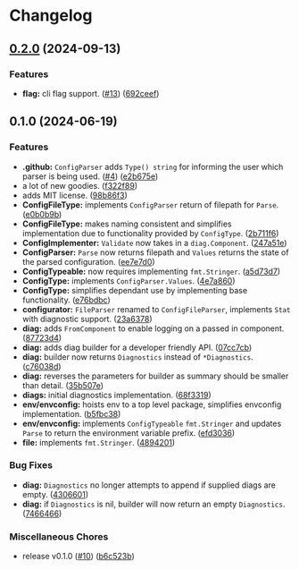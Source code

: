 # Changelog

## [0.2.0](https://github.com/matthewhartstonge/configurator/compare/v0.1.0...v0.2.0) (2024-09-13)


### Features

* **flag:** cli flag support. ([#13](https://github.com/matthewhartstonge/configurator/issues/13)) ([692ceef](https://github.com/matthewhartstonge/configurator/commit/692ceefb0d66e9f63756e3ae2b9788f1e8872619))

## 0.1.0 (2024-06-19)


### Features

* **.github:** `ConfigParser` adds `Type() string` for informing the user which parser is being used. ([#4](https://github.com/matthewhartstonge/configurator/issues/4)) ([e2b675e](https://github.com/matthewhartstonge/configurator/commit/e2b675ef25130b11443593444faf8eed0f667935))
* a lot of new goodies. ([f322f89](https://github.com/matthewhartstonge/configurator/commit/f322f898aabe3752710ce69b58032b4e58f5fe66))
* adds MIT license. ([98b86f3](https://github.com/matthewhartstonge/configurator/commit/98b86f3465af26e1150b5f70f4eae67c9d43fd67))
* **ConfigFileType:** implements `ConfigParser` return of filepath for `Parse`. ([e0b0b9b](https://github.com/matthewhartstonge/configurator/commit/e0b0b9b9ce02f62cc2d0450440b01726e3b709c9))
* **ConfigFileType:** makes naming consistent and simplifies implementation due to functionality provided by `ConfigType`. ([2b711f6](https://github.com/matthewhartstonge/configurator/commit/2b711f6b90653bfcfab0c03b9cee5c940b875d42))
* **ConfigImplementer:** `Validate` now takes in a `diag.Component`. ([247a51e](https://github.com/matthewhartstonge/configurator/commit/247a51e39bc17468c4b2b2c9493f0c3af8a9ef40))
* **ConfigParser:** `Parse` now returns filepath and `Values` returns the state of the parsed configuration. ([ee7e7d0](https://github.com/matthewhartstonge/configurator/commit/ee7e7d07ed539b9a0cb6188d6a043a1169d9d463))
* **ConfigTypeable:** now requires implementing `fmt.Stringer`. ([a5d73d7](https://github.com/matthewhartstonge/configurator/commit/a5d73d79671dd72f9f909a6f915a4c0e679d2e37))
* **ConfigType:** implements `ConfigParser.Values`. ([4e7a860](https://github.com/matthewhartstonge/configurator/commit/4e7a860bd88634d82a15d5c67f54079e54067194))
* **ConfigType:** simplifies dependant use by implementing base functionality. ([e76bdbc](https://github.com/matthewhartstonge/configurator/commit/e76bdbc51677440d396fb3b08db3cbac96cc4fd2))
* **configurator:** `FileParser` renamed to `ConfigFileParser`, implements `Stat` with diagnostic support. ([23a6378](https://github.com/matthewhartstonge/configurator/commit/23a6378a03ad7599bbfa2dffad15c69be330d42c))
* **diag:** adds `FromComponent` to enable logging on a passed in component. ([87723d4](https://github.com/matthewhartstonge/configurator/commit/87723d495a84e29be28c6f8828812678ecae7f1d))
* **diag:** adds diag builder for a developer friendly API. ([07cc7cb](https://github.com/matthewhartstonge/configurator/commit/07cc7cb68e94e2917db383e858b97c7482a71dea))
* **diag:** builder now returns `Diagnostics` instead of `*Diagnostics`. ([c76038d](https://github.com/matthewhartstonge/configurator/commit/c76038d5801d12e68a27584a10eab4dcd2377b9b))
* **diag:** reverses the parameters for builder as summary should be smaller than detail. ([35b507e](https://github.com/matthewhartstonge/configurator/commit/35b507e80b43e8827b8010a380e2e4243046f753))
* **diags:** initial diagnostics implementation. ([68f3319](https://github.com/matthewhartstonge/configurator/commit/68f33196de8f2cd473aad21ff025fbdcf851083d))
* **env/envconfig:** hoists env to a top level package, simplifies envconfig implementation. ([b5fbc38](https://github.com/matthewhartstonge/configurator/commit/b5fbc381adc0f75580b8e7d9246dc2a1cd3d4582))
* **env/envconfig:** implements `ConfigTypeable` `fmt.Stringer` and updates `Parse` to return the environment variable prefix. ([efd3036](https://github.com/matthewhartstonge/configurator/commit/efd3036117a3f7ca7a041aa8dce70090cc41db62))
* **file:** implements `fmt.Stringer`. ([4894201](https://github.com/matthewhartstonge/configurator/commit/4894201ae7ea118252510bb73d443ed5ff65b947))


### Bug Fixes

* **diag:** `Diagnostics` no longer attempts to append if supplied diags are empty. ([4306601](https://github.com/matthewhartstonge/configurator/commit/430660145717b578036e594bc430ac71699e85bc))
* **diag:** if `Diagnostics` is nil, builder will now return an empty `Diagnostics`. ([7466466](https://github.com/matthewhartstonge/configurator/commit/7466466cca5821ccd00b346a29aa3977bf2ce0bb))


### Miscellaneous Chores

* release v0.1.0 ([#10](https://github.com/matthewhartstonge/configurator/issues/10)) ([b6c523b](https://github.com/matthewhartstonge/configurator/commit/b6c523bef8aef1e6790a30c338410b9cb6cc5d8c))
